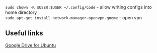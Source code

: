 `sudo chown -R $USER:$USER ~/.config/Code` - allow writing configs into home directory  
`sudo apt-get install network-manager-openvpn-gnome` - open vpn 


## Useful links

[Google Drive for Ubuntu](https://linuxconfig.org/google-drive-on-ubuntu-18-04-bionic-beaver-linux)
